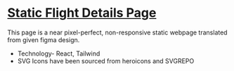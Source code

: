 # [Static Flight Details Page](flightdetails-2zvomc66w-debasree-bhowmiks-projects.vercel.app)

This page is a near pixel-perfect, non-responsive static webpage translated from given figma design.

- Technology- React, Tailwind
- SVG Icons have been sourced from heroicons and SVGREPO
